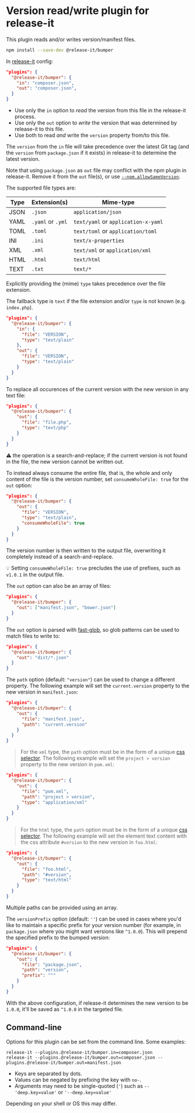# Version read/write plugin for release-it

This plugin reads and/or writes version/manifest files.

```sh
npm install --save-dev @release-it/bumper
```

In [release-it](https://github.com/release-it/release-it) config:

```json
"plugins": {
  "@release-it/bumper": {
    "in": "composer.json",
    "out": "composer.json",
  }
}
```

- Use only the `in` option to _read_ the version from this file in the release-it process.
- Use only the `out` option to _write_ the version that was determined by release-it to this file.
- Use both to read _and_ write the `version` property from/to this file.

The `version` from the `in` file will take precedence over the latest Git tag (and the `version` from `package.json` if
it exists) in release-it to determine the latest version.

Note that using `package.json` as `out` file may conflict with the npm plugin in release-it. Remove it from the `out`
file(s), or use
[`--npm.allowSameVersion`](https://github.com/release-it/release-it/blob/master/docs/npm.md#extra-arguments).

The supported file types are:

| Type | Extension(s)      | Mime-type                           |
| ---- | ----------------- | ----------------------------------- |
| JSON | `.json`           | `application/json`                  |
| YAML | `.yaml` or `.yml` | `text/yaml` or `application-x-yaml` |
| TOML | `.toml`           | `text/toml` or `application/toml`   |
| INI  | `.ini`            | `text/x-properties`                 |
| XML  | `.xml`            | `text/xml` or `application/xml`     |
| HTML | `.html`           | `text/html`                         |
| TEXT | `.txt`            | `text/*`                            |

Explicitly providing the (mime) `type` takes precedence over the file extension.

The fallback type is `text` if the file extension and/or `type` is not known (e.g. `index.php`).

```json
"plugins": {
  "@release-it/bumper": {
    "in": {
      "file": "VERSION",
      "type": "text/plain"
    },
    "out": {
      "file": "VERSION",
      "type": "text/plain"
    }
  }
}
```

To replace all occurences of the current version with the new version in any text file:

```json
"plugins": {
  "@release-it/bumper": {
    "out": {
      "file": "file.php",
      "type": "text/php"
    }
  }
}
```

:warning: the operation is a search-and-replace; if the current version is not found in the file, the new version cannot be written out.

To instead always consume the entire file, that is, the whole and only content of the file is the version number, set `consumeWholeFile: true` for the `out` option:

```json
"plugins": {
  "@release-it/bumper": {
    "out": {
      "file": "VERSION",
      "type": "text/plain",
      "consumeWholeFile": true
    }
  }
}
```

The version number is then written to the output file, overwriting it completely instead of a search-and-replace.

:bulb: Setting `consumeWholeFile: true` precludes the use of prefixes, such as `v1.0.1` in the output file.

The `out` option can also be an array of files:

```json
"plugins": {
  "@release-it/bumper": {
    "out": ["manifest.json", "bower.json"]
  }
}
```

The `out` option is parsed with [fast-glob](https://github.com/mrmlnc/fast-glob), so glob patterns can be used to match
files to write to:

```json
"plugins": {
  "@release-it/bumper": {
    "out": "dist/*.json"
  }
}
```

The `path` option (default: `"version"`) can be used to change a different property. The following example will set the
`current.version` property to the new version in `manifest.json`:

```json
"plugins": {
  "@release-it/bumper": {
    "out": {
      "file": "manifest.json",
      "path": "current.version"
    }
  }
}
```

> For the `xml` type, the `path` option must be in the form of a unique [css selector](https://www.w3.org/TR/selectors-4/#overview). The following example will set the
`project > version` property to the new version in `pom.xml`:

```json
"plugins": {
  "@release-it/bumper": {
    "out": {
      "file": "pom.xml",
      "path": "project > version",
      "type": "application/xml"
    }
  }
}
```

> For the `html` type, the `path` option must be in the form of a unique [css selector](https://www.w3.org/TR/selectors-4/#overview). The following example will set the
element text content with the css attribute `#version` to the new version in `foo.html`:

```json
"plugins": {
  "@release-it/bumper": {
    "out": {
      "file": "foo.html",
      "path": "#version",
      "type": "text/html"
    }
  }
}
```

Multiple paths can be provided using an array.

The `versionPrefix` option (default: `''`) can be used in cases where you'd like to maintain a specific prefix for your version number (for example, in `package.json` where you might want versions like `^1.0.0`). This will prepend the specified prefix to the bumped version:

``` json
"plugins": {
  "@release-it/bumper": {
    "out": {
      "file": "package.json",
      "path": "version",
      "prefix": "^"
    }
  }
}
```

With the above configuration, if release-it determines the new version to be `1.0.0`, it'll be saved as `^1.0.0` in the targeted file.

## Command-line

Options for this plugin can be set from the command line. Some examples:

```
release-it --plugins.@release-it/bumper.in=composer.json
release-it --plugins.@release-it/bumper.out=composer.json --plugins.@release-it/bumper.out=manifest.json
```

- Keys are separated by dots.
- Values can be negated by prefixing the key with `no-`.
- Arguments may need to be single-quoted (`'`) such as `--'deep.key=value'` or `'--deep.key=value'`

Depending on your shell or OS this may differ.

